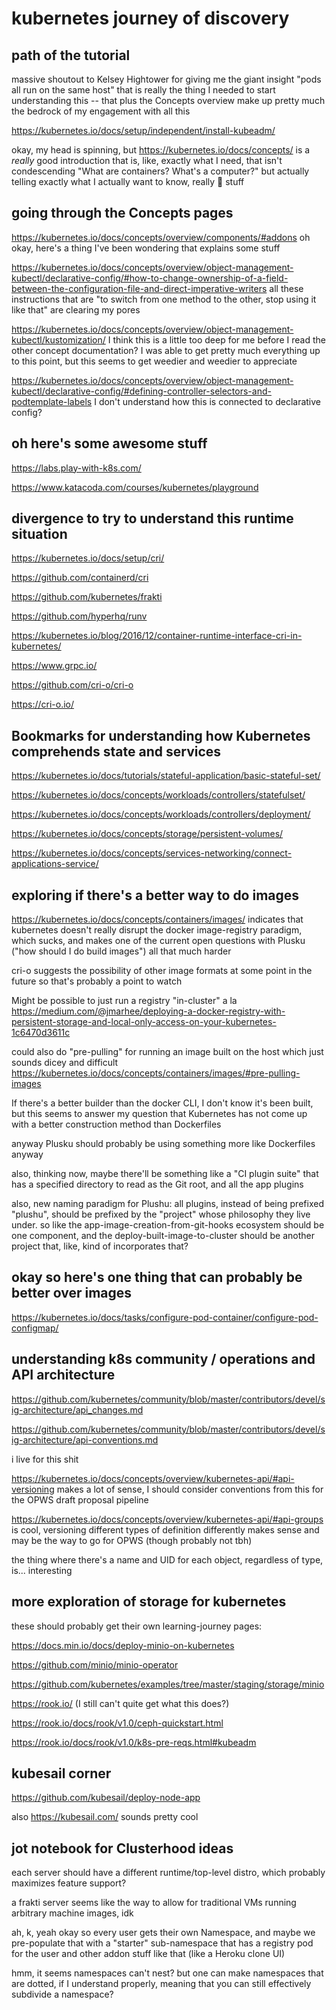 # kubernetes journey of discovery

## path of the tutorial

massive shoutout to Kelsey Hightower for giving me the giant insight "pods all run on the same host" that is really the thing I needed to start understanding this -- that plus the Concepts overview make up pretty much the bedrock of my engagement with all this

https://kubernetes.io/docs/setup/independent/install-kubeadm/

okay, my head is spinning, but https://kubernetes.io/docs/concepts/ is a *really* good introduction that is, like, exactly what I need, that isn't condescending "What are containers? What's a computer?" but actually telling exactly what I actually want to know, really :100: stuff

## going through the Concepts pages

https://kubernetes.io/docs/concepts/overview/components/#addons oh okay, here's a thing I've been wondering that explains some stuff

https://kubernetes.io/docs/concepts/overview/object-management-kubectl/declarative-config/#how-to-change-ownership-of-a-field-between-the-configuration-file-and-direct-imperative-writers all these instructions that are "to switch from one method to the other, stop using it like that" are clearing my pores

https://kubernetes.io/docs/concepts/overview/object-management-kubectl/kustomization/ I think this is a little too deep for me before I read the other concept documentation? I was able to get pretty much everything up to this point, but this seems to get weedier and weedier to appreciate

https://kubernetes.io/docs/concepts/overview/object-management-kubectl/declarative-config/#defining-controller-selectors-and-podtemplate-labels I don't understand how this is connected to declarative config?

## oh here's some awesome stuff

https://labs.play-with-k8s.com/

https://www.katacoda.com/courses/kubernetes/playground

## divergence to try to understand this runtime situation

https://kubernetes.io/docs/setup/cri/

https://github.com/containerd/cri

https://github.com/kubernetes/frakti

https://github.com/hyperhq/runv

https://kubernetes.io/blog/2016/12/container-runtime-interface-cri-in-kubernetes/

https://www.grpc.io/

https://github.com/cri-o/cri-o

https://cri-o.io/

## Bookmarks for understanding how Kubernetes comprehends state and services

https://kubernetes.io/docs/tutorials/stateful-application/basic-stateful-set/

https://kubernetes.io/docs/concepts/workloads/controllers/statefulset/

https://kubernetes.io/docs/concepts/workloads/controllers/deployment/

https://kubernetes.io/docs/concepts/storage/persistent-volumes/

https://kubernetes.io/docs/concepts/services-networking/connect-applications-service/

## exploring if there's a better way to do images

https://kubernetes.io/docs/concepts/containers/images/ indicates that kubernetes doesn't really disrupt the docker image-registry paradigm, which sucks, and makes one of the current open questions with Plusku ("how should I do build images") all that much harder

cri-o suggests the possibility of other image formats at some point in the future so that's probably a point to watch

Might be possible to just run a registry "in-cluster" a la https://medium.com/@jmarhee/deploying-a-docker-registry-with-persistent-storage-and-local-only-access-on-your-kubernetes-1c6470d3611c

could also do "pre-pulling" for running an image built on the host which just sounds dicey and difficult https://kubernetes.io/docs/concepts/containers/images/#pre-pulling-images

If there's a better builder than the docker CLI, I don't know it's been built, but this seems to answer my question that Kubernetes has not come up with a better construction method than Dockerfiles

anyway Plusku should probably be using something more like Dockerfiles anyway

also, thinking now, maybe there'll be something like a "CI plugin suite" that has a specified directory to read as the Git root, and all the app plugins

also, new naming paradigm for Plushu: all plugins, instead of being prefixed "plushu", should be prefixed by the "project" whose philosophy they live under. so like the app-image-creation-from-git-hooks ecosystem should be one component, and the deploy-built-image-to-cluster should be another project that, like, kind of incorporates that?

## okay so here's one thing that can probably be better over images

https://kubernetes.io/docs/tasks/configure-pod-container/configure-pod-configmap/

## understanding k8s community / operations and API architecture

https://github.com/kubernetes/community/blob/master/contributors/devel/sig-architecture/api_changes.md

https://github.com/kubernetes/community/blob/master/contributors/devel/sig-architecture/api-conventions.md

i live for this shit

https://kubernetes.io/docs/concepts/overview/kubernetes-api/#api-versioning makes a lot of sense, I should consider conventions from this for the OPWS draft proposal pipeline

https://kubernetes.io/docs/concepts/overview/kubernetes-api/#api-groups is cool, versioning different types of definition differently makes sense and may be the way to go for OPWS (though probably not tbh)

the thing where there's a name and UID for each object, regardless of type, is... interesting

## more exploration of storage for kubernetes

these should probably get their own learning-journey pages:

https://docs.min.io/docs/deploy-minio-on-kubernetes

https://github.com/minio/minio-operator

https://github.com/kubernetes/examples/tree/master/staging/storage/minio

https://rook.io/ (I still can't quite get what this does?)

https://rook.io/docs/rook/v1.0/ceph-quickstart.html

https://rook.io/docs/rook/v1.0/k8s-pre-reqs.html#kubeadm

## kubesail corner

https://github.com/kubesail/deploy-node-app

also https://kubesail.com/ sounds pretty cool

## jot notebook for Clusterhood ideas

each server should have a different runtime/top-level distro, which probably maximizes feature support?

a frakti server seems like the way to allow for traditional VMs running arbitrary machine images, idk

ah, k, yeah okay so every user gets their own Namespace, and maybe we pre-populate that with a "starter" sub-namespace that has a registry pod for the user and other addon stuff like that (like a Heroku clone UI)

hmm, it seems namespaces can't nest? but one can make namespaces that are dotted, if I understand properly, meaning that you can still effectively subdivide a namespace?
